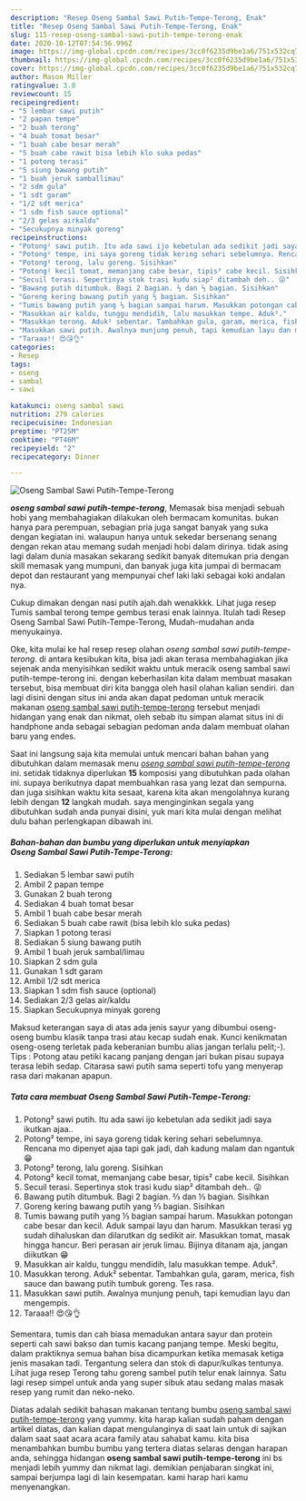 ```yaml
---
description: "Resep Oseng Sambal Sawi Putih-Tempe-Terong, Enak"
title: "Resep Oseng Sambal Sawi Putih-Tempe-Terong, Enak"
slug: 115-resep-oseng-sambal-sawi-putih-tempe-terong-enak
date: 2020-10-12T07:54:56.996Z
image: https://img-global.cpcdn.com/recipes/3cc0f6235d9be1a6/751x532cq70/oseng-sambal-sawi-putih-tempe-terong-foto-resep-utama.jpg
thumbnail: https://img-global.cpcdn.com/recipes/3cc0f6235d9be1a6/751x532cq70/oseng-sambal-sawi-putih-tempe-terong-foto-resep-utama.jpg
cover: https://img-global.cpcdn.com/recipes/3cc0f6235d9be1a6/751x532cq70/oseng-sambal-sawi-putih-tempe-terong-foto-resep-utama.jpg
author: Mason Miller
ratingvalue: 3.8
reviewcount: 15
recipeingredient:
- "5 lembar sawi putih"
- "2 papan tempe"
- "2 buah terong"
- "4 buah tomat besar"
- "1 buah cabe besar merah"
- "5 buah cabe rawit bisa lebih klo suka pedas"
- "1 potong terasi"
- "5 siung bawang putih"
- "1 buah jeruk samballimau"
- "2 sdm gula"
- "1 sdt garam"
- "1/2 sdt merica"
- "1 sdm fish sauce optional"
- "2/3 gelas airkaldu"
- "Secukupnya minyak goreng"
recipeinstructions:
- "Potong² sawi putih. Itu ada sawi ijo kebetulan ada sedikit jadi saya ikutkan ajaa.."
- "Potong² tempe, ini saya goreng tidak kering sehari sebelumnya. Rencana mo dipenyet ajaa tapi gak jadi, dah kadung malam dan ngantuk 😁"
- "Potong² terong, lalu goreng. Sisihkan"
- "Potong² kecil tomat, memanjang cabe besar, tipis² cabe kecil. Sisihkan"
- "Secuil terasi. Sepertinya stok trasi kudu siap² ditambah deh.. 😜"
- "Bawang putih ditumbuk. Bagi 2 bagian. ⅔ dan ⅓ bagian. Sisihkan"
- "Goreng kering bawang putih yang ⅔ bagian. Sisihkan"
- "Tumis bawang putih yang ⅓ bagian sampai harum. Masukkan potongan cabe besar dan kecil. Aduk sampai layu dan harum. Masukkan terasi yg sudah dihaluskan dan dilarutkan dg sedikit air. Masukkan tomat, masak hingga hancur. Beri perasan air jeruk limau. Bijinya ditanam aja, jangan diikutkan 😁"
- "Masukkan air kaldu, tunggu mendidih, lalu masukkan tempe. Aduk²."
- "Masukkan terong. Aduk² sebentar. Tambahkan gula, garam, merica, fish sauce dan bawang putih tumbuk goreng. Tes rasa."
- "Masukkan sawi putih. Awalnya munjung penuh, tapi kemudian layu dan mengempis."
- "Taraaa!! 😍😘👌"
categories:
- Resep
tags:
- oseng
- sambal
- sawi

katakunci: oseng sambal sawi 
nutrition: 279 calories
recipecuisine: Indonesian
preptime: "PT25M"
cooktime: "PT46M"
recipeyield: "2"
recipecategory: Dinner

---
```



![Oseng Sambal Sawi Putih-Tempe-Terong](https://img-global.cpcdn.com/recipes/3cc0f6235d9be1a6/751x532cq70/oseng-sambal-sawi-putih-tempe-terong-foto-resep-utama.jpg)

<b><i>oseng sambal sawi putih-tempe-terong</i></b>, Memasak bisa menjadi sebuah hobi yang membahagiakan dilakukan oleh bermacam komunitas. bukan hanya para perempuan, sebagian pria juga sangat banyak yang suka dengan kegiatan ini. walaupun hanya untuk sekedar bersenang senang dengan rekan atau memang sudah menjadi hobi dalam dirinya. tidak asing lagi dalam dunia masakan sekarang sedikit banyak ditemukan pria dengan skill memasak yang mumpuni, dan banyak juga kita jumpai di bermacam depot dan restaurant yang mempunyai chef laki laki sebagai koki andalan nya.

Cukup dimakan dengan nasi putih ajah.dah wenakkkk. Lihat juga resep Tumis sambal terong tempe gembus terasi enak lainnya. Itulah tadi Resep Oseng Sambal Sawi Putih-Tempe-Terong, Mudah-mudahan anda menyukainya.

Oke, kita mulai ke hal resep resep olahan <i>oseng sambal sawi putih-tempe-terong</i>. di antara kesibukan kita, bisa jadi akan terasa membahagiakan jika sejenak anda menyisihkan sedikit waktu untuk meracik oseng sambal sawi putih-tempe-terong ini. dengan keberhasilan kita dalam membuat masakan tersebut, bisa membuat diri kita bangga oleh hasil olahan kalian sendiri. dan lagi disini dengan situs ini anda akan dapat pedoman untuk meracik makanan <u>oseng sambal sawi putih-tempe-terong</u> tersebut menjadi hidangan yang enak dan nikmat, oleh sebab itu simpan alamat situs ini di handphone anda sebagai sebagian pedoman anda dalam membuat olahan baru yang endes.


Saat ini langsung saja kita memulai untuk mencari bahan bahan yang dibutuhkan dalam memasak menu <u><i>oseng sambal sawi putih-tempe-terong</i></u> ini. setidak tidaknya diperlukan <b>15</b> komposisi yang dibutuhkan pada olahan ini. supaya berikutnya dapat membuahkan rasa yang lezat dan sempurna. dan juga sisihkan waktu kita sesaat, karena kita akan mengolahnya kurang lebih dengan <b>12</b> langkah mudah. saya menginginkan segala yang dibutuhkan sudah anda punyai disini, yuk mari kita mulai dengan melihat dulu bahan perlengkapan dibawah ini.

<!--inarticleads1-->

##### Bahan-bahan dan bumbu yang diperlukan untuk menyiapkan Oseng Sambal Sawi Putih-Tempe-Terong:

1. Sediakan 5 lembar sawi putih
1. Ambil 2 papan tempe
1. Gunakan 2 buah terong
1. Sediakan 4 buah tomat besar
1. Ambil 1 buah cabe besar merah
1. Sediakan 5 buah cabe rawit (bisa lebih klo suka pedas)
1. Siapkan 1 potong terasi
1. Sediakan 5 siung bawang putih
1. Ambil 1 buah jeruk sambal/limau
1. Siapkan 2 sdm gula
1. Gunakan 1 sdt garam
1. Ambil 1/2 sdt merica
1. Siapkan 1 sdm fish sauce (optional)
1. Sediakan 2/3 gelas air/kaldu
1. Siapkan Secukupnya minyak goreng


Maksud keterangan saya di atas ada jenis sayur yang dibumbui oseng-oseng bumbu klasik tanpa trasi atau kecap sudah enak. Kunci kenikmatan oseng-oseng terletak pada keberanian bumbu alias jangan terlalu pelit;-). Tips : Potong atau petiki kacang panjang dengan jari bukan pisau supaya terasa lebih sedap. Citarasa sawi putih sama seperti tofu yang menyerap rasa dari makanan apapun. 

<!--inarticleads2-->

##### Tata cara membuat Oseng Sambal Sawi Putih-Tempe-Terong:

1. Potong² sawi putih. Itu ada sawi ijo kebetulan ada sedikit jadi saya ikutkan ajaa..
1. Potong² tempe, ini saya goreng tidak kering sehari sebelumnya. Rencana mo dipenyet ajaa tapi gak jadi, dah kadung malam dan ngantuk 😁
1. Potong² terong, lalu goreng. Sisihkan
1. Potong² kecil tomat, memanjang cabe besar, tipis² cabe kecil. Sisihkan
1. Secuil terasi. Sepertinya stok trasi kudu siap² ditambah deh.. 😜
1. Bawang putih ditumbuk. Bagi 2 bagian. ⅔ dan ⅓ bagian. Sisihkan
1. Goreng kering bawang putih yang ⅔ bagian. Sisihkan
1. Tumis bawang putih yang ⅓ bagian sampai harum. Masukkan potongan cabe besar dan kecil. Aduk sampai layu dan harum. Masukkan terasi yg sudah dihaluskan dan dilarutkan dg sedikit air. Masukkan tomat, masak hingga hancur. Beri perasan air jeruk limau. Bijinya ditanam aja, jangan diikutkan 😁
1. Masukkan air kaldu, tunggu mendidih, lalu masukkan tempe. Aduk².
1. Masukkan terong. Aduk² sebentar. Tambahkan gula, garam, merica, fish sauce dan bawang putih tumbuk goreng. Tes rasa.
1. Masukkan sawi putih. Awalnya munjung penuh, tapi kemudian layu dan mengempis.
1. Taraaa!! 😍😘👌


Sementara, tumis dan cah biasa memadukan antara sayur dan protein seperti cah sawi bakso dan tumis kacang panjang tempe. Meski begitu, dalam praktiknya semua bahan bisa dicampurkan ketika memasak ketiga jenis masakan tadi. Tergantung selera dan stok di dapur/kulkas tentunya. Lihat juga resep Terong tahu goreng sambel putih telur enak lainnya. Satu lagi resep simpel untuk anda yang super sibuk atau sedang malas masak resep yang rumit dan neko-neko. 

Diatas adalah sedikit bahasan makanan tentang bumbu <u>oseng sambal sawi putih-tempe-terong</u> yang yummy. kita harap kalian sudah paham dengan artikel diatas, dan kalian dapat mengulanginya di saat lain untuk di sajikan dalam saat saat acara acara family atau sahabat kamu. kita bisa menambahkan bumbu bumbu yang tertera diatas selaras dengan harapan anda, sehingga hidangan <b>oseng sambal sawi putih-tempe-terong</b> ini bs menjadi lebih yummy dan nikmat lagi. demikian penjabaran singkat ini, sampai berjumpa lagi di lain kesempatan. kami harap hari kamu menyenangkan.

